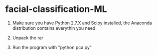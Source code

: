 ﻿# facial-classification-ML

1. Make sure you have Python 2.7.X and Scipy installed, the Anaconda distribution contains everythin you need.

2. Unpack the rar

3. Run the program with "python pca.py"
